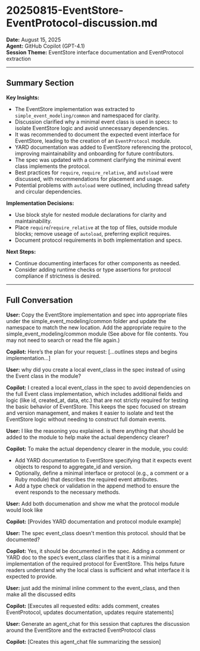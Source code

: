 # 20250815-EventStore-EventProtocol-discussion.md

**Date:** August 15, 2025  
**Agent:** GitHub Copilot (GPT-4.1)  
**Session Theme:** EventStore interface documentation and EventProtocol extraction

---

## Summary Section

**Key Insights:**
- The EventStore implementation was extracted to `simple_event_modeling/common` and namespaced for clarity.
- Discussion clarified why a minimal event class is used in specs: to isolate EventStore logic and avoid unnecessary dependencies.
- It was recommended to document the expected event interface for EventStore, leading to the creation of an `EventProtocol` module.
- YARD documentation was added to EventStore referencing the protocol, improving maintainability and onboarding for future contributors.
- The spec was updated with a comment clarifying the minimal event class implements the protocol.
- Best practices for `require`, `require_relative`, and `autoload` were discussed, with recommendations for placement and usage.
- Potential problems with `autoload` were outlined, including thread safety and circular dependencies.

**Implementation Decisions:**
- Use block style for nested module declarations for clarity and maintainability.
- Place `require`/`require_relative` at the top of files, outside module blocks; remove useage of `autoload`, preferring explicit requires.
- Document protocol requirements in both implementation and specs.

**Next Steps:**
- Continue documenting interfaces for other components as needed.
- Consider adding runtime checks or type assertions for protocol compliance if strictness is desired.

---

## Full Conversation

**User:**
Copy the EventStore implementation and spec into appropriate files under the simple_event_modeling/common folder and update the namespace to match the new location. Add the appropriate require to the simple_event_modeling/common module (See <attachments> above for file contents. You may not need to search or read the file again.)

**Copilot:**
Here’s the plan for your request:
[...outlines steps and begins implementation...]

**User:**
why did you create a local event_class in the spec instead of using the Event class in the module?

**Copilot:**
I created a local event_class in the spec to avoid dependencies on the full Event class implementation, which includes additional fields and logic (like id, created_at, data, etc.) that are not strictly required for testing the basic behavior of EventStore. This keeps the spec focused on stream and version management, and makes it easier to isolate and test the EventStore logic without needing to construct full domain events.

**User:**
I like the reasoning you explained. is there anything that should be added to the module to help make the actual dependency clearer?

**Copilot:**
To make the actual dependency clearer in the module, you could:
- Add YARD documentation to EventStore specifying that it expects event objects to respond to aggregate_id and version.
- Optionally, define a minimal interface or protocol (e.g., a comment or a Ruby module) that describes the required event attributes.
- Add a type check or validation in the append method to ensure the event responds to the necessary methods.

**User:**
Add both documenation and show me what the protocol module would look like

**Copilot:**
[Provides YARD documentation and protocol module example]

**User:**
The spec event_class doesn't mention this protocol. should that be documented?

**Copilot:**
Yes, it should be documented in the spec. Adding a comment or YARD doc to the spec’s event_class clarifies that it is a minimal implementation of the required protocol for EventStore. This helps future readers understand why the local class is sufficient and what interface it is expected to provide.

**User:**
just add the minimal inline comment to the event_class, and then make all the discussed edits

**Copilot:**
[Executes all requested edits: adds comment, creates EventProtocol, updates documentation, updates require statements]

**User:**
Generate an agent_chat for this session that captures the discussion around the EventStore and the extracted EventProtocol class

**Copilot:**
[Creates this agent_chat file summarizing the session]
